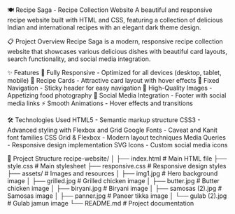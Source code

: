 🍽️ Recipe Saga - Recipe Collection Website
A beautiful and responsive recipe website built with HTML and CSS, featuring a collection of delicious Indian and international recipes with an elegant dark theme design.

📋 Project Overview
Recipe Saga is a modern, responsive recipe collection website that showcases various delicious dishes with beautiful card layouts, search functionality, and social media integration.

✨ Features
📱 Fully Responsive - Optimized for all devices (desktop, tablet, mobile)
🍲 Recipe Cards - Attractive card layout with hover effects
🎯 Fixed Navigation - Sticky header for easy navigation
📸 High-Quality Images - Appetizing food photography
📱 Social Media Integration - Footer with social media links
⚡ Smooth Animations - Hover effects and transitions

🛠️ Technologies Used
HTML5 - Semantic markup structure
CSS3 - Advanced styling with Flexbox and Grid
Google Fonts - Caveat and Kanit font families
CSS Grid & Flexbox - Modern layout techniques
Media Queries - Responsive design implementation
SVG Icons - Custom social media icons

📁 Project Structure
recipe-website/
│
├── index.html          # Main HTML file
├── style.css           # Main stylesheet
├── responsive.css      # Responsive design styles
├── assets/             # Images and resources
│   ├── img1.jpg        # Hero background image
│   ├── grilled.jpg     # Grilled chicken image
│   ├── butter.jpg      # Butter chicken image
│   ├── biryani.jpg     # Biryani image
│   ├── samosas (2).jpg # Samosas image
│   ├── panner.jpg      # Paneer tikka image
│   └── gulab (2).jpg   # Gulab jamun image
└── README.md           # Project documentation
